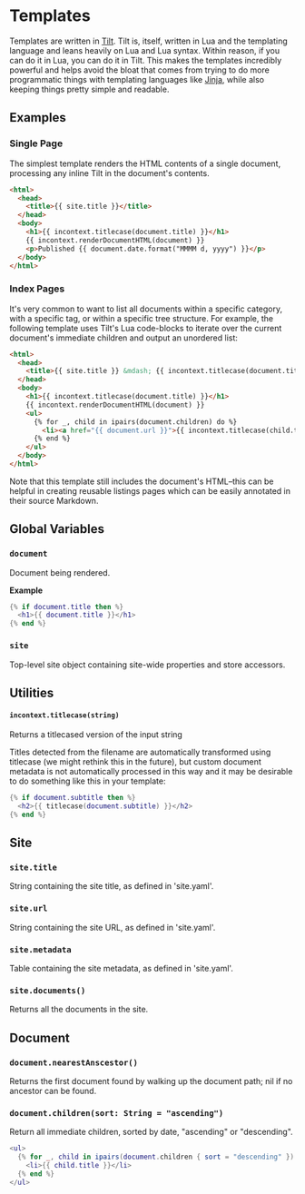 # Templates

Templates are written in [Tilt](https://github.com/tomsci/tomscis-lua-templater). Tilt is, itself, written in Lua and the templating language and leans heavily on Lua and Lua syntax. Within reason, if you can do it in Lua, you can do it in Tilt. This makes the templates incredibly powerful and helps avoid the bloat that comes from trying to do more programmatic things with templating languages like [Jinja](https://jinja.palletsprojects.com/en/3.1.x/), while also keeping things pretty simple and readable.

## Examples

### Single Page

The simplest template renders the HTML contents of a single document, processing any inline Tilt in the document's contents.

``` html
<html>
  <head>
    <title>{{ site.title }}</title>
  </head>
  <body>
    <h1>{{ incontext.titlecase(document.title) }}</h1>
    {{ incontext.renderDocumentHTML(document) }}
    <p>Published {{ document.date.format("MMMM d, yyyy") }}</p>
  </body>
</html>
```

### Index Pages

It's very common to want to list all documents within a specific category, with a specific tag, or within a specific tree structure. For example, the following template uses Tilt's Lua code-blocks to iterate over the current document's immediate children and output an unordered list:

```html
<html>
  <head>
    <title>{{ site.title }} &mdash; {{ incontext.titlecase(document.title) }}</title>
  </head>
  <body>
    <h1>{{ incontext.titlecase(document.title) }}</h1>
    {{ incontext.renderDocumentHTML(document) }}
    <ul>
      {% for _, child in ipairs(document.children) do %}
        <li><a href="{{ document.url }}">{{ incontext.titlecase(child.title) }}</a></li>
      {% end %}
    </ul>
  </body>
</html>
```

Note that this template still includes the document's HTML–this can be helpful in creating reusable listings pages which can be easily annotated in their source Markdown.

## Global Variables

### `document`

Document being rendered.

**Example**

```lua
{% if document.title then %}
  <h1>{{ document.title }}</h1>
{% end %}
```

### `site`

Top-level site object containing site-wide properties and store accessors.

## Utilities

#### `incontext.titlecase(string)`

Returns a titlecased version of the input string

Titles detected from the filename are automatically transformed using titlecase (we might rethink this in the future), but custom document metadata is not automatically processed in this way and it may be desirable to do something like this in your template:

```lua
{% if document.subtitle then %}
  <h2>{{ titlecase(document.subtitle) }}</h2>
{% end %}
```

## Site

### `site.title`

String containing the site title, as defined in 'site.yaml'.

### `site.url`

String containing the site URL, as defined in 'site.yaml'.

### `site.metadata`

Table containing the site metadata, as defined in 'site.yaml'.

### `site.documents()`

Returns all the documents in the site.

## Document

### `document.nearestAnscestor()`

Returns the first document found by walking up the document path; nil if no ancestor can be found.

### `document.children(sort: String = "ascending")`

Return all immediate children, sorted by date, "ascending" or "descending".

```lua
<ul>
  {% for _, child in ipairs(document.children { sort = "descending" }) %}
    <li>{{ child.title }}</li>
  {% end %}
</ul>
```

